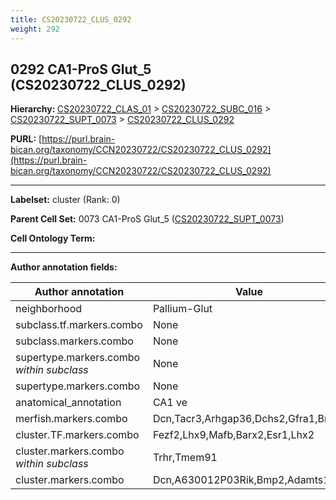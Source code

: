 ```yaml
---
title: CS20230722_CLUS_0292
weight: 292
---
```

## 0292 CA1-ProS Glut_5 (CS20230722_CLUS_0292)
<b>Hierarchy: </b>
[CS20230722_CLAS_01](../CS20230722_CLAS_01) >
[CS20230722_SUBC_016](../CS20230722_SUBC_016) >
[CS20230722_SUPT_0073](../CS20230722_SUPT_0073) >
[CS20230722_CLUS_0292](../CS20230722_CLUS_0292)

**PURL:** [https://purl.brain-bican.org/taxonomy/CCN20230722/CS20230722_CLUS_0292](https://purl.brain-bican.org/taxonomy/CCN20230722/CS20230722_CLUS_0292)

---


**Labelset:** cluster (Rank: 0)

**Parent Cell Set:** 0073 CA1-ProS Glut_5 ([CS20230722_SUPT_0073](../CS20230722_SUPT_0073))



**Cell Ontology Term:** 

[MARKER GENES.]: #


---

[TRANSFERRED ANNOTATIONS.]: #


[AUTHOR ANNOTATION FIELDS.]: #


**Author annotation fields:**

| Author annotation | Value |
|-------------------|-------|
|neighborhood|Pallium-Glut|
|subclass.tf.markers.combo|None|
|subclass.markers.combo|None|
|supertype.markers.combo _within subclass_|None|
|supertype.markers.combo|None|
|anatomical_annotation|CA1 ve|
|merfish.markers.combo|Dcn,Tacr3,Arhgap36,Dchs2,Gfra1,Bmp3|
|cluster.TF.markers.combo|Fezf2,Lhx9,Mafb,Barx2,Esr1,Lhx2|
|cluster.markers.combo _within subclass_|Trhr,Tmem91|
|cluster.markers.combo|Dcn,A630012P03Rik,Bmp2,Adamts13|
